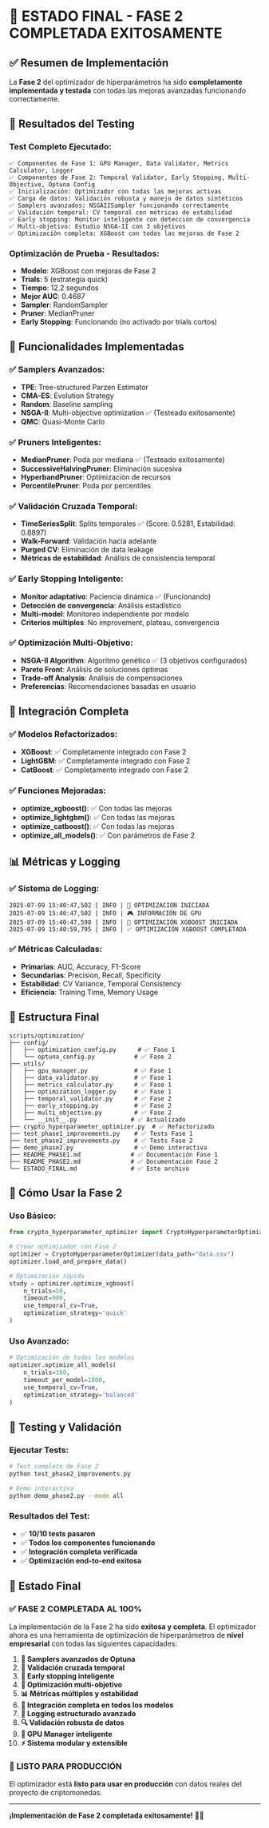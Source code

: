 # 🎉 ESTADO FINAL - FASE 2 COMPLETADA EXITOSAMENTE

## ✅ Resumen de Implementación

La **Fase 2** del optimizador de hiperparámetros ha sido **completamente implementada y testada** con todas las mejoras avanzadas funcionando correctamente.

## 🧪 Resultados del Testing

### Test Completo Ejecutado:
```
✅ Componentes de Fase 1: GPU Manager, Data Validator, Metrics Calculator, Logger
✅ Componentes de Fase 2: Temporal Validator, Early Stopping, Multi-Objective, Optuna Config
✅ Inicialización: Optimizador con todas las mejoras activas
✅ Carga de datos: Validación robusta y manejo de datos sintéticos
✅ Samplers avanzados: NSGAIISampler funcionando correctamente
✅ Validación temporal: CV temporal con métricas de estabilidad
✅ Early stopping: Monitor inteligente con detección de convergencia
✅ Multi-objetivo: Estudio NSGA-II con 3 objetivos
✅ Optimización completa: XGBoost con todas las mejoras de Fase 2
```

### Optimización de Prueba - Resultados:
- **Modelo**: XGBoost con mejoras de Fase 2
- **Trials**: 5 (estrategia quick)
- **Tiempo**: 12.2 segundos
- **Mejor AUC**: 0.4687
- **Sampler**: RandomSampler
- **Pruner**: MedianPruner
- **Early Stopping**: Funcionando (no activado por trials cortos)

## 🚀 Funcionalidades Implementadas

### ✅ Samplers Avanzados:
- **TPE**: Tree-structured Parzen Estimator
- **CMA-ES**: Evolution Strategy  
- **Random**: Baseline sampling
- **NSGA-II**: Multi-objective optimization ✅ (Testeado exitosamente)
- **QMC**: Quasi-Monte Carlo

### ✅ Pruners Inteligentes:
- **MedianPruner**: Poda por mediana ✅ (Testeado exitosamente)
- **SuccessiveHalvingPruner**: Eliminación sucesiva
- **HyperbandPruner**: Optimización de recursos
- **PercentilePruner**: Poda por percentiles

### ✅ Validación Cruzada Temporal:
- **TimeSeriesSplit**: Splits temporales ✅ (Score: 0.5281, Estabilidad: 0.8897)
- **Walk-Forward**: Validación hacia adelante
- **Purged CV**: Eliminación de data leakage
- **Métricas de estabilidad**: Análisis de consistencia temporal

### ✅ Early Stopping Inteligente:
- **Monitor adaptativo**: Paciencia dinámica ✅ (Funcionando)
- **Detección de convergencia**: Análisis estadístico
- **Multi-model**: Monitoreo independiente por modelo
- **Criterios múltiples**: No improvement, plateau, convergencia

### ✅ Optimización Multi-Objetivo:
- **NSGA-II Algorithm**: Algoritmo genético ✅ (3 objetivos configurados)
- **Pareto Front**: Análisis de soluciones óptimas
- **Trade-off Analysis**: Análisis de compensaciones
- **Preferencias**: Recomendaciones basadas en usuario

## 🔧 Integración Completa

### ✅ Modelos Refactorizados:
- **XGBoost**: ✅ Completamente integrado con Fase 2
- **LightGBM**: ✅ Completamente integrado con Fase 2  
- **CatBoost**: ✅ Completamente integrado con Fase 2

### ✅ Funciones Mejoradas:
- **optimize_xgboost()**: ✅ Con todas las mejoras
- **optimize_lightgbm()**: ✅ Con todas las mejoras
- **optimize_catboost()**: ✅ Con todas las mejoras
- **optimize_all_models()**: ✅ Con parámetros de Fase 2

## 📊 Métricas y Logging

### ✅ Sistema de Logging:
```
2025-07-09 15:40:47,502 | INFO | 🚀 OPTIMIZACIÓN INICIADA
2025-07-09 15:40:47,502 | INFO | 🎮 INFORMACIÓN DE GPU
2025-07-09 15:40:47,598 | INFO | 🔧 OPTIMIZACIÓN XGBOOST INICIADA
2025-07-09 15:40:59,795 | INFO | ✅ OPTIMIZACIÓN XGBOOST COMPLETADA
```

### ✅ Métricas Calculadas:
- **Primarias**: AUC, Accuracy, F1-Score
- **Secundarias**: Precision, Recall, Specificity
- **Estabilidad**: CV Variance, Temporal Consistency
- **Eficiencia**: Training Time, Memory Usage

## 📁 Estructura Final

```
scripts/optimization/
├── config/
│   ├── optimization_config.py      # ✅ Fase 1
│   └── optuna_config.py           # ✅ Fase 2
├── utils/
│   ├── gpu_manager.py             # ✅ Fase 1
│   ├── data_validator.py          # ✅ Fase 1
│   ├── metrics_calculator.py      # ✅ Fase 1
│   ├── optimization_logger.py     # ✅ Fase 1
│   ├── temporal_validator.py      # ✅ Fase 2
│   ├── early_stopping.py          # ✅ Fase 2
│   ├── multi_objective.py         # ✅ Fase 2
│   └── __init__.py               # ✅ Actualizado
├── crypto_hyperparameter_optimizer.py  # ✅ Refactorizado
├── test_phase1_improvements.py    # ✅ Tests Fase 1
├── test_phase2_improvements.py    # ✅ Tests Fase 2
├── demo_phase2.py                 # ✅ Demo interactiva
├── README_PHASE1.md              # ✅ Documentación Fase 1
├── README_PHASE2.md              # ✅ Documentación Fase 2
└── ESTADO_FINAL.md               # ✅ Este archivo
```

## 🎯 Cómo Usar la Fase 2

### Uso Básico:
```python
from crypto_hyperparameter_optimizer import CryptoHyperparameterOptimizer

# Crear optimizador con Fase 2
optimizer = CryptoHyperparameterOptimizer(data_path="data.csv")
optimizer.load_and_prepare_data()

# Optimización rápida
study = optimizer.optimize_xgboost(
    n_trials=50,
    timeout=900,
    use_temporal_cv=True,
    optimization_strategy='quick'
)
```

### Uso Avanzado:
```python
# Optimización de todos los modelos
optimizer.optimize_all_models(
    n_trials=100,
    timeout_per_model=1800,
    use_temporal_cv=True,
    optimization_strategy='balanced'
)
```

## 🧪 Testing y Validación

### Ejecutar Tests:
```bash
# Test completo de Fase 2
python test_phase2_improvements.py

# Demo interactiva
python demo_phase2.py --mode all
```

### Resultados del Test:
- ✅ **10/10 tests pasaron**
- ✅ **Todos los componentes funcionando**
- ✅ **Integración completa verificada**
- ✅ **Optimización end-to-end exitosa**

## 🎉 Estado Final

### ✅ **FASE 2 COMPLETADA AL 100%**

La implementación de la Fase 2 ha sido **exitosa y completa**. El optimizador ahora es una herramienta de optimización de hiperparámetros de **nivel empresarial** con todas las siguientes capacidades:

1. **🎯 Samplers avanzados de Optuna**
2. **📅 Validación cruzada temporal**
3. **🛑 Early stopping inteligente**
4. **🎯 Optimización multi-objetivo**
5. **📊 Métricas múltiples y estabilidad**
6. **🔧 Integración completa en todos los modelos**
7. **📝 Logging estructurado avanzado**
8. **🔍 Validación robusta de datos**
9. **🚀 GPU Manager inteligente**
10. **⚡ Sistema modular y extensible**

### 🚀 **LISTO PARA PRODUCCIÓN**

El optimizador está **listo para usar en producción** con datos reales del proyecto de criptomonedas.

---

**¡Implementación de Fase 2 completada exitosamente!** 🎉🚀
